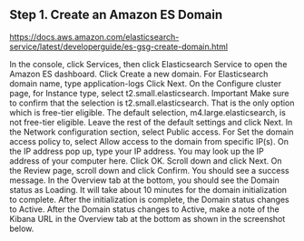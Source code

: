 ## Step 1. Create an Amazon ES Domain
https://docs.aws.amazon.com/elasticsearch-service/latest/developerguide/es-gsg-create-domain.html

In the console, click Services, then click Elasticsearch Service to open the Amazon ES dashboard.
Click Create a new domain.
For Elasticsearch domain name, type application-logs
Click Next.
On the Configure cluster page, for Instance type, select t2.small.elasticsearch. 
Important Make sure to confirm that the selection is t2.small.elasticsearch. That is the only option which is free-tier eligible. The default selection, m4.large.elasticsearch, is not free-tier eligible.
Leave the rest of the default settings and click Next.
In the Network configuration section, select Public access.
For Set the domain access policy to, select Allow access to the domain from specific IP(s).
On the IP address pop up, type your IP address. You may look up the IP address of your computer here.
Click OK.
Scroll down and click Next.
On the Review page, scroll down and click Confirm. You should see a success message.
In the Overview tab at the bottom, you should see the Domain status as Loading. It will take about 10 minutes for the domain initialization to complete. After the initialization is complete, the Domain status changes to Active.
After the Domain status changes to Active, make a note of the Kibana URL in the Overview tab at the bottom as shown in the screenshot below.

